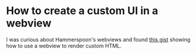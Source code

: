 # How to create a custom UI in a webview

I was curious about Hammerspoon's webviews and found [this gist](https://gist.github.com/heptal/7e578c3129012f0e7e91965bb1f2010e) showing how to use a webview to render custom HTML.
